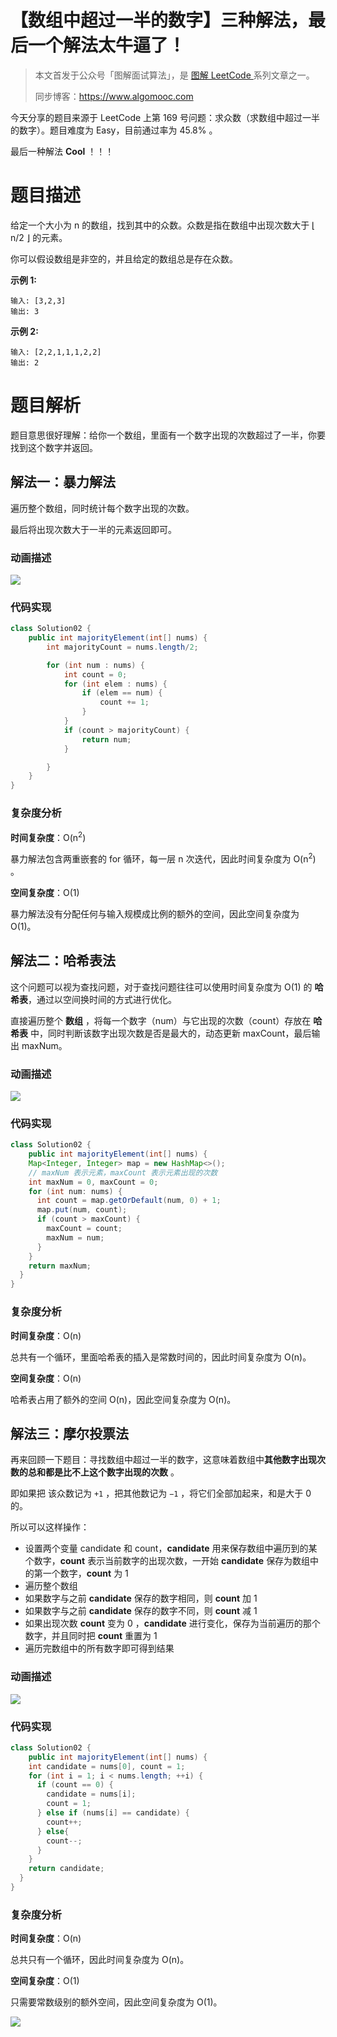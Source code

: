 # 【数组中超过一半的数字】三种解法，最后一个解法太牛逼了！

> 本文首发于公众号「图解面试算法」，是 [图解 LeetCode ](<https://github.com/MisterBooo/LeetCodeAnimation>) 系列文章之一。
>
> 同步博客：https://www.algomooc.com

今天分享的题目来源于 LeetCode 上第 169 号问题：求众数（求数组中超过一半的数字）。题目难度为 Easy，目前通过率为 45.8% 。

最后一种解法 **Cool** ！！！

# 题目描述

给定一个大小为 n 的数组，找到其中的众数。众数是指在数组中出现次数大于 ⌊ n/2 ⌋ 的元素。

你可以假设数组是非空的，并且给定的数组总是存在众数。

**示例 1:**

```
输入: [3,2,3]
输出: 3
```

**示例 2:**

```
输入: [2,2,1,1,1,2,2]
输出: 2
```

# 题目解析

题目意思很好理解：给你一个数组，里面有一个数字出现的次数超过了一半，你要找到这个数字并返回。

## 解法一：暴力解法

遍历整个数组，同时统计每个数字出现的次数。

最后将出现次数大于一半的元素返回即可。

### 动画描述

![](../Animation/Animation.gif)

### **代码实现**

```java
class Solution02 {
    public int majorityElement(int[] nums) {
        int majorityCount = nums.length/2;

        for (int num : nums) {
            int count = 0;
            for (int elem : nums) {
                if (elem == num) {
                    count += 1;
                }
            }
            if (count > majorityCount) {
                return num;
            }

        }  
    }
}
```

### 复杂度分析

**时间复杂度**：O(n<sup>2</sup>)

暴力解法包含两重嵌套的 for 循环，每一层 n 次迭代，因此时间复杂度为 O(n<sup>2</sup>) 。

**空间复杂度**：O(1)

暴力解法没有分配任何与输入规模成比例的额外的空间，因此空间复杂度为 O(1)。

## 解法二：哈希表法

这个问题可以视为查找问题，对于查找问题往往可以使用时间复杂度为 O(1) 的 **哈希表**，通过以空间换时间的方式进行优化。

直接遍历整个 **数组** ，将每一个数字（num）与它出现的次数（count）存放在 **哈希表** 中，同时判断该数字出现次数是否是最大的，动态更新 maxCount，最后输出 maxNum。

### 动画描述

![](../Animation/Animation2.gif)

### 代码实现

```java
class Solution02 {
    public int majorityElement(int[] nums) {
    Map<Integer, Integer> map = new HashMap<>();
    // maxNum 表示元素，maxCount 表示元素出现的次数
    int maxNum = 0, maxCount = 0;
    for (int num: nums) {
      int count = map.getOrDefault(num, 0) + 1;
      map.put(num, count);
      if (count > maxCount) {
        maxCount = count;
        maxNum = num;
      }
    }
    return maxNum;
  }
}
```

### 复杂度分析

**时间复杂度**：O(n)

总共有一个循环，里面哈希表的插入是常数时间的，因此时间复杂度为 O(n)。

**空间复杂度**：O(n)

哈希表占用了额外的空间 O(n)，因此空间复杂度为 O(n)。

## 解法三：摩尔投票法

再来回顾一下题目：寻找数组中超过一半的数字，这意味着数组中**其他数字出现次数的总和都是比不上这个数字出现的次数** 。

即如果把 该众数记为 `+1` ，把其他数记为 `−1` ，将它们全部加起来，和是大于 0 的。

所以可以这样操作：

* 设置两个变量  candidate 和 count，**candidate** 用来保存数组中遍历到的某个数字，**count** 表示当前数字的出现次数，一开始 **candidate** 保存为数组中的第一个数字，**count** 为 1
* 遍历整个数组
* 如果数字与之前 **candidate** 保存的数字相同，则 **count** 加 1
* 如果数字与之前 **candidate** 保存的数字不同，则 **count** 减 1
* 如果出现次数 **count** 变为 0 ，**candidate** 进行变化，保存为当前遍历的那个数字，并且同时把 **count** 重置为 1
* 遍历完数组中的所有数字即可得到结果

### 动画描述

![](../Animation/Animation3.gif)

### 代码实现

```java
class Solution02 {
    public int majorityElement(int[] nums) {
    int candidate = nums[0], count = 1;
    for (int i = 1; i < nums.length; ++i) {
      if (count == 0) {
        candidate = nums[i];
        count = 1;
      } else if (nums[i] == candidate) {
        count++;
      } else{
        count--;
      }
    }
    return candidate;
  }
}
```

### 复杂度分析

**时间复杂度**：O(n)

总共只有一个循环，因此时间复杂度为 O(n)。

**空间复杂度**：O(1)

只需要常数级别的额外空间，因此空间复杂度为 O(1)。



![](../../Pictures/qrcode.jpg)